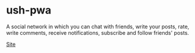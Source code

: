 # ush-pwa

A social network in which you can chat with friends, write your posts, rate, write comments, receive notifications, subscribe and follow friends' posts.

<a href='https://social-pwa-afa9f.web.app'>Site</a>
